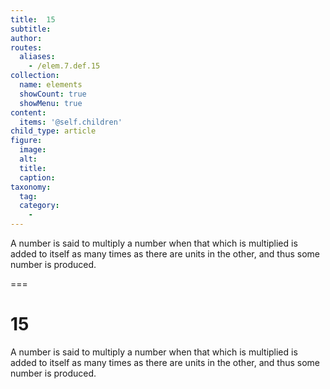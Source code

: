 ```yaml
---
title:  15
subtitle: 
author:
routes:
  aliases:
    - /elem.7.def.15
collection:
  name: elements
  showCount: true
  showMenu: true
content:
  items: '@self.children'
child_type: article
figure:
  image:
  alt:
  title:
  caption:
taxonomy:
  tag:
  category:
    - 
---
```


<p> A number is said to <hi rend="bold">multiply</hi> a number when that which is multiplied is added to itself as many times as there are units in the other, and thus some number is produced.</p>

===

<h1>15</h1>
<p> A number is said to <span class="bold">multiply</span> a number when that which is multiplied is added to itself as many times as there are units in the other, and thus some number is produced.</p>
